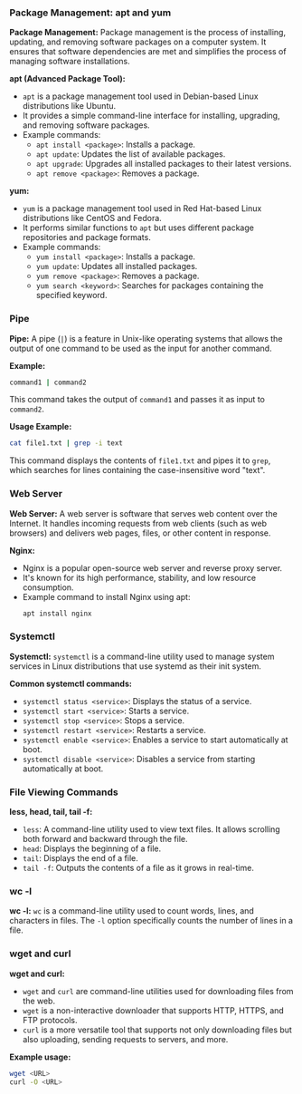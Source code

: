 ### Package Management: apt and yum

**Package Management:**
Package management is the process of installing, updating, and removing software packages on a computer system. It ensures that software dependencies are met and simplifies the process of managing software installations.

**apt (Advanced Package Tool):**
- `apt` is a package management tool used in Debian-based Linux distributions like Ubuntu.
- It provides a simple command-line interface for installing, upgrading, and removing software packages.
- Example commands:
  - `apt install <package>`: Installs a package.
  - `apt update`: Updates the list of available packages.
  - `apt upgrade`: Upgrades all installed packages to their latest versions.
  - `apt remove <package>`: Removes a package.

**yum:**
- `yum` is a package management tool used in Red Hat-based Linux distributions like CentOS and Fedora.
- It performs similar functions to `apt` but uses different package repositories and package formats.
- Example commands:
  - `yum install <package>`: Installs a package.
  - `yum update`: Updates all installed packages.
  - `yum remove <package>`: Removes a package.
  - `yum search <keyword>`: Searches for packages containing the specified keyword.

### Pipe

**Pipe:**
A pipe (`|`) is a feature in Unix-like operating systems that allows the output of one command to be used as the input for another command.

**Example:**
```bash
command1 | command2
```
This command takes the output of `command1` and passes it as input to `command2`.

**Usage Example:**
```bash
cat file1.txt | grep -i text
```
This command displays the contents of `file1.txt` and pipes it to `grep`, which searches for lines containing the case-insensitive word "text".

### Web Server

**Web Server:**
A web server is software that serves web content over the Internet. It handles incoming requests from web clients (such as web browsers) and delivers web pages, files, or other content in response.

**Nginx:**
- Nginx is a popular open-source web server and reverse proxy server.
- It's known for its high performance, stability, and low resource consumption.
- Example command to install Nginx using apt:
  ```bash
  apt install nginx
  ```

### Systemctl

**Systemctl:**
`systemctl` is a command-line utility used to manage system services in Linux distributions that use systemd as their init system.

**Common systemctl commands:**
- `systemctl status <service>`: Displays the status of a service.
- `systemctl start <service>`: Starts a service.
- `systemctl stop <service>`: Stops a service.
- `systemctl restart <service>`: Restarts a service.
- `systemctl enable <service>`: Enables a service to start automatically at boot.
- `systemctl disable <service>`: Disables a service from starting automatically at boot.

### File Viewing Commands

**less, head, tail, tail -f:**
- `less`: A command-line utility used to view text files. It allows scrolling both forward and backward through the file.
- `head`: Displays the beginning of a file.
- `tail`: Displays the end of a file.
- `tail -f`: Outputs the contents of a file as it grows in real-time.

### wc -l

**wc -l:**
`wc` is a command-line utility used to count words, lines, and characters in files. The `-l` option specifically counts the number of lines in a file.

### wget and curl

**wget and curl:**
- `wget` and `curl` are command-line utilities used for downloading files from the web.
- `wget` is a non-interactive downloader that supports HTTP, HTTPS, and FTP protocols.
- `curl` is a more versatile tool that supports not only downloading files but also uploading, sending requests to servers, and more.

**Example usage:**
```bash
wget <URL>
curl -O <URL>
```